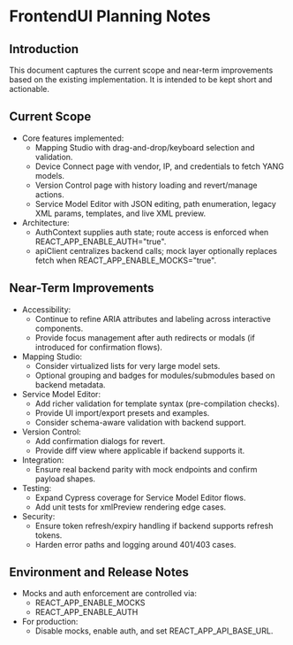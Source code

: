 # FrontendUI Planning Notes

## Introduction

This document captures the current scope and near-term improvements based on the existing implementation. It is intended to be kept short and actionable.

## Current Scope

- Core features implemented:
  - Mapping Studio with drag-and-drop/keyboard selection and validation.
  - Device Connect page with vendor, IP, and credentials to fetch YANG models.
  - Version Control page with history loading and revert/manage actions.
  - Service Model Editor with JSON editing, path enumeration, legacy XML params, templates, and live XML preview.
- Architecture:
  - AuthContext supplies auth state; route access is enforced when REACT_APP_ENABLE_AUTH="true".
  - apiClient centralizes backend calls; mock layer optionally replaces fetch when REACT_APP_ENABLE_MOCKS="true".

## Near-Term Improvements

- Accessibility:
  - Continue to refine ARIA attributes and labeling across interactive components.
  - Provide focus management after auth redirects or modals (if introduced for confirmation flows).
- Mapping Studio:
  - Consider virtualized lists for very large model sets.
  - Optional grouping and badges for modules/submodules based on backend metadata.
- Service Model Editor:
  - Add richer validation for template syntax (pre-compilation checks).
  - Provide UI import/export presets and examples.
  - Consider schema-aware validation with backend support.
- Version Control:
  - Add confirmation dialogs for revert.
  - Provide diff view where applicable if backend supports it.
- Integration:
  - Ensure real backend parity with mock endpoints and confirm payload shapes.
- Testing:
  - Expand Cypress coverage for Service Model Editor flows.
  - Add unit tests for xmlPreview rendering edge cases.
- Security:
  - Ensure token refresh/expiry handling if backend supports refresh tokens.
  - Harden error paths and logging around 401/403 cases.

## Environment and Release Notes

- Mocks and auth enforcement are controlled via:
  - REACT_APP_ENABLE_MOCKS
  - REACT_APP_ENABLE_AUTH
- For production:
  - Disable mocks, enable auth, and set REACT_APP_API_BASE_URL.
